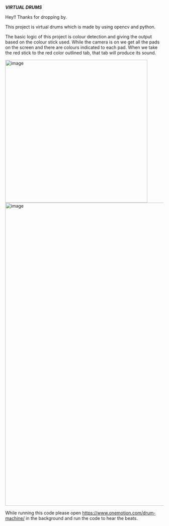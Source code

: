 ***VIRTUAL DRUMS***

Hey!! Thanks for dropping by.

This project is virtual drums which is made by using opencv and python.

The basic logic of this project is colour detection and giving the output based on the colour stick used. While the camera is on we get all the pads on the screen and there are colours indicated to each pad. When we take the red stick to the red color outlined tab, that tab will produce its sound.

<img width="452" alt="image" src="https://user-images.githubusercontent.com/79828839/177593959-d2a19b8d-08fc-420d-a613-138984a01bbc.png">

<img width="960" alt="image" src="https://user-images.githubusercontent.com/79828839/177594495-15acf558-c1c5-4f82-8219-a7a51df57c81.png">


While running this code please open https://www.onemotion.com/drum-machine/ in the background and run the code to hear the beats.
